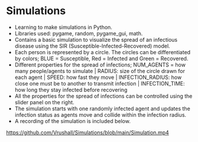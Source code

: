 # Simulations

- Learning to make simulations in Python.
- Libraries used: pygame, random, pygame_gui, math.
- Contains a basic simulation to visualize the spread of an infectious disease using the SIR (Susceptible-Infected-Recovered) model.
- Each person is represented by a circle. The circles can be differentiated by colors; BLUE = Susceptible, Red = Infected and Green = Recovered.
- Different properties for the spread of infections; NUM_AGENTS = how many people/agents to simulate | RADIUS: size of the circle drawn for each agent | SPEED: how fast they move | INFECTION_RADIUS: how close one must be to another to transmit infection | INFECTION_TIME: how long they stay infected before recovering
- All the properties for the spread of infections can be controlled using the slider panel on the right.
- The simulation starts with one randomly infected agent and updates the infection status as agents move and collide within the infection radius.
- A recording of the simulation is included below.
  
https://github.com/Vrushall/Simulations/blob/main/Simulation.mp4
 

